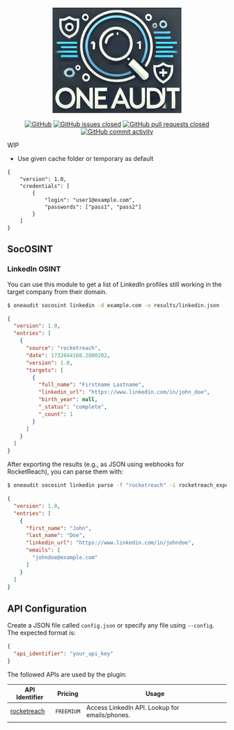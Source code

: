 <div align="center">

![LOGO](.github/dalle_logo.png)

[![GitHub](https://img.shields.io/github/license/QuentinRa/oneaudit)](LICENSE)
[![GitHub issues closed](https://img.shields.io/github/issues-closed/QuentinRa/oneaudit?color=%23a0)](https://github.com/QuentinRa/oneaudit/issues)
[![GitHub pull requests closed](https://img.shields.io/github/issues-pr-closed/QuentinRa/oneaudit?color=%23a0)](https://github.com/QuentinRa/oneaudit/pulls)
[![GitHub commit activity](https://img.shields.io/github/commit-activity/m/QuentinRa/oneaudit)](https://github.com/QuentinRa/oneaudit)
</div>

WIP

* Use given cache folder or temporary as default

```json!
{
    "version": 1.0,
    "credentials": [
        {
            "login": "user1@example.com",
            "passwords": ["pass1", "pass2"]
        }
    ]
}
```

## SocOSINT

### LinkedIn OSINT

You can use this module to get a list of LinkedIn profiles still working in the target company from their domain.

```bash
$ oneaudit socosint linkedin -d example.com -o results/linkedin.json
```

```json
{
  "version": 1.0,
  "entries": [
    {
      "source": "rocketreach",
      "date": 1732044168.2800202,
      "version": 1.0,
      "targets": [
        {
          "full_name": "Firstname Lastname",
          "linkedin_url": "https://www.linkedin.com/in/john_doe",
          "birth_year": null,
          "_status": "complete",
          "_count": 1
        }
      ]
    }
  ]
}
```

After exporting the results (e.g., as JSON using webhooks for RocketReach), you can parse them with:

```bash
$ oneaudit socosint linkedin parse -f "rocketreach" -i rocketreach_export.json -o linkedin_emails.json
```

```json
{
  "version": 1.0,
  "entries": [
    {
      "first_name": "John",
      "last_name": "Doe",
      "linkedin_url": "https://www.linkedin.com/in/johndoe",
      "emails": [
        "johndoe@example.com"
      ]
    }
  ]
}
```

## API Configuration

Create a JSON file called `config.json` or specify any file using `--config`. The expected format is:

```json
{
  "api_identifier": "your_api_key"
}
```

The followed APIs are used by the plugin:

| API Identifier                         | Pricing    | Usage                                          |
|----------------------------------------|------------|------------------------------------------------|
| [rocketreach](https://rocketreach.co/) | `FREEMIUM` | Access LinkedIn API. Lookup for emails/phones. |
|                                        |            |                                                |
